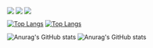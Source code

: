 <img align="center" src="https://github-readme-stats.vercel.app/api/top-langs/?username=luthfisauqi17&theme=default" />
<img align="center" src="https://github-readme-stats.vercel.app/api/top-langs/?username=luthfisauqi17&theme=dark" />
<img align="center" src="https://github-readme-stats.vercel.app/api/top-langs/?username=luthfisauqi17&theme=react" />

[![Top Langs](https://github-readme-stats.vercel.app/api/top-langs/?username=luthfisauqi17&layout=compact&theme=react)](https://github.com/anuraghazra/github-readme-stats)
[![Top Langs](https://github-readme-stats.vercel.app/api/top-langs/?username=luthfisauqi17&layout=compact&theme=dark)](https://github.com/anuraghazra/github-readme-stats)

![Anurag's GitHub stats](https://github-readme-stats.vercel.app/api?username=luthfisauqi17&theme=dark&show_icons=true)
![Anurag's GitHub stats](https://github-readme-stats.vercel.app/api?username=luthfisauqi17&theme=react&show_icons=true)

